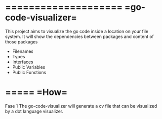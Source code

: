 ====================
=go-code-visualizer=
====================

This project aims to visualize the go code inside a location on your file system.
It will show the dependencies between packages and content of those packages
- Filenames
- Types
- Interfaces
- Public Variables
- Public Functions

=====
=How=
=====
Fase 1
The go-code-visualizer will generate a cv file that can be visualized by a dot language visualizer.

